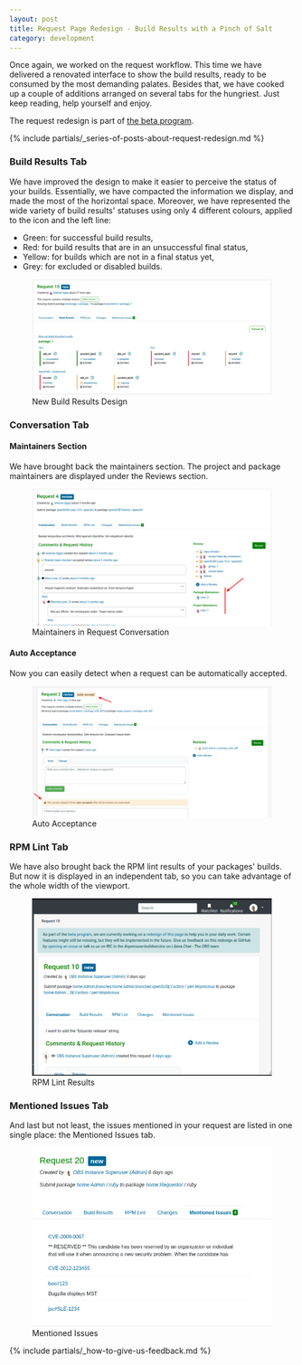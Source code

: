 ```yaml
---
layout: post
title: Request Page Redesign - Build Results with a Pinch of Salt
category: development
---
```


Once again, we worked on the request workflow.
This time we have delivered a renovated interface to show the build results, ready to be consumed by the most demanding palates.
Besides that, we have cooked up a couple of additions arranged on several tabs for the hungriest.
Just keep reading, help yourself and enjoy.

The request redesign is part of [the beta program](/2018/10/04/the-beta-program/).

{% include partials/_series-of-posts-about-request-redesign.md %}

### Build Results Tab

We have improved the design to make it easier to perceive the status of your builds.
Essentially, we have compacted the information we display, and made the most of the horizontal space.
Moreover, we have represented the wide variety of build results' statuses using only 4 different colours, applied to the icon and the left line:
* Green: for successful build results,
* Red: for build results that are in an unsuccessful final status,
* Yellow: for builds which are not in a final status yet,
* Grey: for excluded or disabled builds.

<figure>
  <img src="/images/posts/sprint_130_new_build_results_design.png" alt="A screenshot of the New Build Results Design" />
  <figcaption>New Build Results Design</figcaption>
</figure>

### Conversation Tab
#### Maintainers Section

We have brought back the maintainers section.
The project and package maintainers are displayed under the Reviews section.

<figure>
  <img src="/images/posts/sprint_130_show_maintainers.png" alt="A screenshot of Maintainers in Request Conversation" />
  <figcaption>Maintainers in Request Conversation</figcaption>
</figure>

#### Auto Acceptance

Now you can easily detect when a request can be automatically accepted.

<figure>
  <img src="/images/posts/sprint_130_auto_accept.png" alt="A screenshot of the Auto Acceptance" />
  <figcaption>Auto Acceptance</figcaption>
</figure>

### RPM Lint Tab

We have also brought back the RPM lint results of your packages' builds.
But now it is displayed in an independent tab, so you can take advantage of the whole width of the viewport.

<figure>
  <img src="/images/posts/sprint_130_rpm_lint_results.gif" alt="A screenshot of the RPM Lint Results" />
  <figcaption>RPM Lint Results</figcaption>
</figure>

### Mentioned Issues Tab

And last but not least, the issues mentioned in your request are listed in one single place: the Mentioned Issues tab.

<figure>
  <img src="/images/posts/sprint_130_issues.png" alt="A screenshot of the Mentioned Issues" />
  <figcaption>Mentioned Issues</figcaption>
</figure>

{% include partials/_how-to-give-us-feedback.md %}
